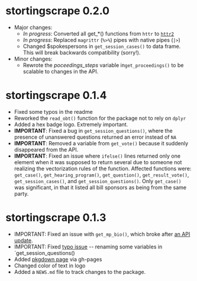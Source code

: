 # stortingscrape 0.2.0

- Major changes:
    * *In progress*: Converted all get_*() functions from `httr` to [`httr2`](https://httr2.r-lib.org/)
    * *In progress*: Replaced `magrittr` (`%>%`) pipes with native pipes (`|>`)
    * Changed $spokespersons in `get_session_cases()` to data frame. This will break backwards compatibility (sorry!).
- Minor changes:
    * Rewrote the *poceedings_steps* variable in`get_proceedings()` to be scalable to changes in the API.

# stortingscrape 0.1.4

* Fixed some typos in the readme
* Reworked the `read_obt()` function for the package not to rely on `dplyr`
* Added a hex badge logo. Extremely important.
* **IMPORTANT**: Fixed a bug in `get_session_questions()`, where the presence of unanswered questions returned an error instead of `NA`
* **IMPORTANT**: Removed a variable from `get_vote()` because it suddenly disappeared from the API.
* **IMPORTANT**: Fixed an issue where `ifelse()` lines returned only one element when it was supposed to return several due to someone not realizing the vectorization rules of the function. Affected functions were: `get_case()`, `get_hearing_program()`, `get_question()`, `get_result_vote()`, `get_session_cases()`, and `get_session_questions()`. Only `get_case()` was significant, in that it listed all bill sponsors as being from the same party.

# stortingscrape 0.1.3

* IMPORTANT: Fixed an issue with `get_mp_bio()`, which broke after [an API update](https://data.stortinget.no/nyhetsoversikt/endringer-i-biografidata/).
* IMPORTANT: Fixed [typo issue](https://github.com/martigso/stortingscrape/issues/3) -- renaming some variables in `get_session_questions()
* Added [pkgdown page](https://martigso.github.io/stortingscrape/) via gh-pages 
* Changed color of text in logo
* Added a `NEWS.md` file to track changes to the package.
